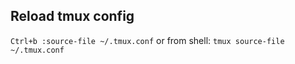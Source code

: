 ## Reload tmux config

`Ctrl+b :source-file ~/.tmux.conf`
or from shell:
`tmux source-file ~/.tmux.conf`